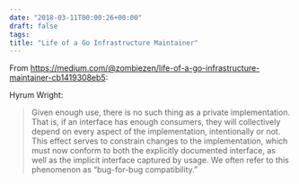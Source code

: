```yaml
---
date: "2018-03-11T00:00:26+00:00"
draft: false
tags: 
title: "Life of a Go Infrastructure Maintainer"
---
```

From https://medium.com/@zombiezen/life-of-a-go-infrastructure-maintainer-cb1419308eb5:

Hyrum Wright:

>Given enough use, there is no such thing as a private implementation. That is, if an interface has enough consumers, they will collectively depend on every aspect of the implementation, intentionally or not. This effect serves to constrain changes to the implementation, which must now conform to both the explicitly documented interface, as well as the implicit interface captured by usage. We often refer to this phenomenon as “bug-for-bug compatibility.”

